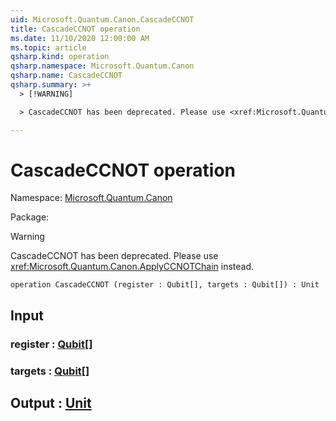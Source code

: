 ```yaml
---
uid: Microsoft.Quantum.Canon.CascadeCCNOT
title: CascadeCCNOT operation
ms.date: 11/10/2020 12:00:00 AM
ms.topic: article
qsharp.kind: operation
qsharp.namespace: Microsoft.Quantum.Canon
qsharp.name: CascadeCCNOT
qsharp.summary: >+
  > [!WARNING]

  > CascadeCCNOT has been deprecated. Please use <xref:Microsoft.Quantum.Canon.ApplyCCNOTChain> instead.

---
```


# CascadeCCNOT operation

Namespace: [Microsoft.Quantum.Canon](xref:Microsoft.Quantum.Canon)

Package: [](https://nuget.org/packages/)


> [!WARNING]
> CascadeCCNOT has been deprecated. Please use <xref:Microsoft.Quantum.Canon.ApplyCCNOTChain> instead.



```qsharp
operation CascadeCCNOT (register : Qubit[], targets : Qubit[]) : Unit
```


## Input

### register : [Qubit](xref:microsoft.quantum.lang-ref.qubit)[]




### targets : [Qubit](xref:microsoft.quantum.lang-ref.qubit)[]





## Output : [Unit](xref:microsoft.quantum.lang-ref.unit)


